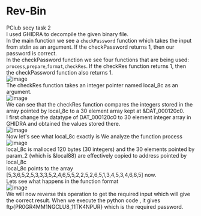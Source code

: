 # Rev-Bin
PClub secy task 2  
I used GHIDRA to decompile the given binary file.  
In the main function we see a `checkPassword` function which takes the input from stdin as an argument. If the checkPassword returns 1, then our password is correct.  
In the checkPassword function we see four functions that are being used: `process`,`prepare`,`format`,`checkRes`.
If the checkRes function returns 1, then the checkPassword function also returns 1.  
![image](https://user-images.githubusercontent.com/92073778/184889679-1820777e-86a5-4512-a65e-7fc9038fd444.png)  
The checkRes function takes an integer pointer named local_8c as an argument.  
![image](https://user-images.githubusercontent.com/92073778/184890269-45068a70-d118-43bd-bb2b-0873246590e0.png)  
We can see that the checkRes function compares the integers stored in the array pointed by local_8c to a 30 element array kept at &DAT_000120c0.  
I first change the datatype of DAT_000120c0 to 30 element integer array in GHIDRA and obtained the values stored there.  
![image](https://user-images.githubusercontent.com/92073778/184892627-b82b7d1e-3128-4bc2-8062-0183f6898bea.png)  
Now let's see what local_8c exactly is
We analyze the function process   
![image](https://user-images.githubusercontent.com/92073778/184911371-7b58226e-e129-4c74-881f-e097597d58ce.png)  
local_8c is malloced 120 bytes (30 integers) and the 30 elements pointed by param_2 (which is &local88) are effectively copied to address pointed by local_8c  
local_8c points to the array [5,3,6,5,2,5,3,3,3,5,2,4,6,5,5,2,2,5,2,6,5,1,3,4,5,3,4,6,6,5] now.  
Lets see what happens in the function format  
![image](https://user-images.githubusercontent.com/92073778/184916227-65652474-5482-4922-af39-31f5c79be8bc.png)  
We will now reverse this operation to get the required input which will give the correct result.
When we execute the python code , it gives ftp{PR0GR4MM1NGCLU8_11TK4NPUR} which is the required password.


